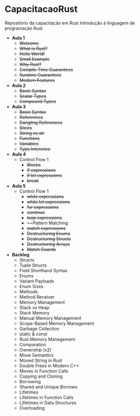 # CapacitacaoRust

Repositório da capacitação em Rust
Introdução à linguagem de programação Rust

* **Aula 1**
    * ~~Welcome~~
    * ~~What is Rust?~~
    * ~~Hello World!~~
    * ~~Small Example~~
    * ~~Why Rust?~~
    * ~~Compile Time Guarantees~~
    * ~~Runtime Guarantees~~
    * ~~Modern Features~~
* **Aula 2**
    * ~~Basic Syntax~~
    * ~~Scalar Types~~
    * ~~Compound Types~~
* **Aula 3**
    * ~~Basic Syntax~~
    * ~~References~~
    * ~~Dangling References~~
    * ~~Slices~~
    * ~~String vs str~~
    * ~~Functions~~
    * ~~Variables~~
    * ~~Type Interence~~
* **Aula 4**
    * Control Flow 1
        * ~~Blocks~~
        * ~~if expressions~~        
        * ~~if let expressions~~
        * ~~break~~
 * **Aula 5**
    * Control Flow 1
        * ~~while expressions~~
        * ~~while let expressions~~
        * ~~for expressions~~
        * ~~continue~~
        * ~~loop expressions~~
        * ~~Pattern Matching      
        * ~~match expressions~~
        * ~~Destructuring Enums~~
        * ~~Destructuring Structs~~
        * ~~Destructuring Arrays~~
        * ~~Match Guards~~
* **Backlog** 
    * Structs
    * Tuple Structs
    * Field Shorthand Syntax
    * Enums
    * Variant Payloads
    * Enum Sizes
    * Methods
    * Method Receiver
    * Memory Management
    * Stack vs Heap
    * Stack Memory
    * Manual Memory Management
    * Scope-Based Memory Management
    * Garbage Collection
    * static & const
    * Rust Memory Management
    * Comparation
    * Ownership (x2)
    * Move Semantics
    * Moved String in Rust
    * Double Frees in Modern C++
    * Moves in Function Calls
    * Copying and Cloning
    * Borrowing
    * Shared and Unique Borrows
    * Lifetimes
    * Lifetimes in Function Calls
    * Lifetimes in Data Structures
    * Overloading
    
    
